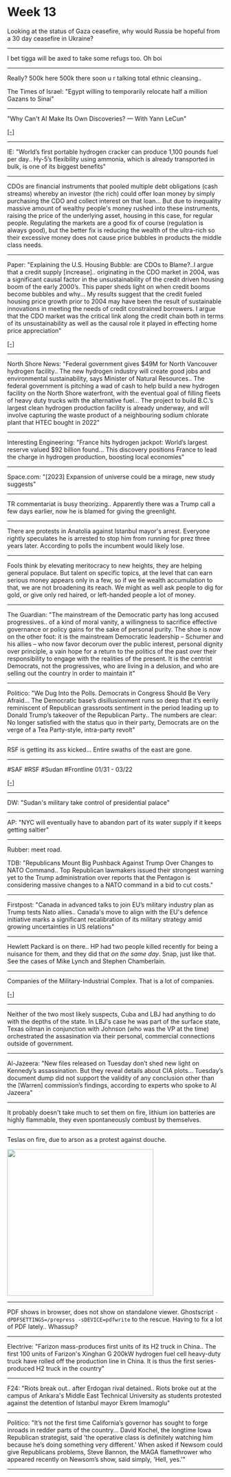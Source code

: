 # Week 13

Looking at the status of Gaza ceasefire, why would Russia be hopeful
from a 30 day ceasefire in Ukraine?

---

I bet tigga will be axed to take some refugs too. Oh boi

---

Really? 500k here 500k there soon u r talking total ethnic cleansing.. 

The Times of Israel: "Egypt willing to temporarily relocate half a
million Gazans to Sinai"

---

"Why Can't AI Make Its Own Discoveries? — With Yann LeCun"

[[-]](https://youtu.be/qvNCVYkHKfg)

---

IE: "World’s first portable hydrogen cracker can produce 1,100 pounds
fuel per day.. Hy-5’s flexibility using ammonia, which is already
transported in bulk, is one of its biggest benefits"

---

CDOs are financial instruments that pooled multiple debt obligations
(cash streams) whereby an investor (the rich) could offer loan money
by simply purchasing the CDO and collect interest on that loan... But
due to inequality massive amount of wealthy people's money rushed into
these instruments, raising the price of the underlying asset, housing
in this case, for regular people. Regulating the markets are a good
fix of course (regulation is always good), but the better fix is
reducing the wealth of the ultra-rich so their excessive money does
not cause price bubbles in products the middle class needs.

---

Paper: "Explaining the U.S. Housing Bubble: are CDOs to Blame?..I
argue that a credit supply [increase].. originating in the CDO market
in 2004, was a significant causal factor in the unsustainability of
the credit driven housing boom of the early 2000’s. This paper sheds
light on when credit booms become bubbles and why... My results
suggest that the credit fueled housing price growth prior to 2004 may
have been the result of sustainable innovations in meeting the needs
of credit constrained borrowers. I argue that the CDO market was the
critical link along the credit chain both in terms of its
unsustainability as well as the causal role it played in effecting
home price appreciation"

[[-]](https://papers.ssrn.com/sol3/papers.cfm?abstract_id=2758322)

---

North Shore News: "Federal government gives $49M for North Vancouver
hydrogen facility.. The new hydrogen industry will create good jobs
and environmental sustainability, says Minister of Natural Resources..
The federal government is pitching a wad of cash to help build a new
hydrogen facility on the North Shore waterfront, with the eventual
goal of filling fleets of heavy duty trucks with the alternative
fuel...  The project to build B.C.’s largest clean hydrogen production
facility is already underway, and will involve capturing the waste
product of a neighbouring sodium chlorate plant that HTEC bought in
2022"

---

Interesting Engineering: "France hits hydrogen jackpot: World’s
largest reserve valued $92 billion found... This discovery positions
France to lead the charge in hydrogen production, boosting local
economies"

---

Space.com: "[2023] Expansion of universe could be a mirage, new study
suggests"

---

TR commentariat is busy theorizing.. Apparently there was a Trump call
a few days earlier, now he is blamed for giving the greenlight.

---

There are protests in Anatolia against Istanbul mayor's
arrest. Everyone rightly speculates he is arrested to stop him from
running for prez three years later. According to polls the incumbent
would likely lose.

---

Fools think by elevating meritocracy to new heights, they are helping
general populace. But talent on specific topics, at the level that can
earn serious money appears only in a few, so if we tie wealth
accumulation to that, we are not broadening its reach. We might as
well ask people to dig for gold, or give only red haired, or
left-handed people a lot of money.

---

The Guardian: "The mainstream of the Democratic party has long accused
progressives.. of a kind of moral vanity, a willingness to sacrifice
effective governance or policy gains for the sake of personal
purity. The shoe is now on the other foot: it is the mainstream
Democratic leadership – Schumer and his allies – who now favor decorum
over the public interest, personal dignity over principle, a vain hope
for a return to the politics of the past over their responsibility to
engage with the realities of the present. It is the centrist
Democrats, not the progressives, who are living in a delusion, and who
are selling out the country in order to maintain it"

---

Politico: "We Dug Into the Polls. Democrats in Congress Should Be Very
Afraid...  The Democratic base’s disillusionment runs so deep that
it’s eerily reminiscent of Republican grassroots sentiment in the
period leading up to Donald Trump’s takeover of the Republican
Party.. The numbers are clear: No longer satisfied with the status quo
in their party, Democrats are on the verge of a Tea Party-style,
intra-party revolt"

---

RSF is getting its ass kicked... Entire swaths of the east are gone.

---

\#SAF \#RSF \#Sudan \#Frontline 01/31 - 03/22

[[-]](sdndata/map02.html)

---

DW: "Sudan's military take control of presidential palace"

---

AP: "NYC will eventually have to abandon part of its water supply if
it keeps getting saltier"

---

Rubber: meet road.

TDB: "Republicans Mount Big Pushback Against Trump Over Changes to
NATO Command.. Top Republican lawmakers issued their strongest warning
yet to the Trump administration over reports that the Pentagon is
considering massive changes to a NATO command in a bid to cut costs."

---

Firstpost: "Canada in advanced talks to join EU’s military industry
plan as Trump tests Nato allies.. Canada's move to align with the EU's
defence initiative marks a significant recalibration of its military
strategy amid growing uncertainties in US relations"

---

Hewlett Packard is on there.. HP had two people killed recently for
being a nuisance for them, and they did that *on the same day*. Snap,
just like that. See the cases of Mike Lynch and Stephen Chamberlain.

---

Companies of the Military-Industrial Complex. That is a lot of
companies.

[[-]](https://www.militaryindustrialcomplex.com/companies.php)

---

Neither of the two most likely suspects, Cuba and LBJ had anything to
do with the depths of the state. In LBJ's case he was part of the
surface state, Texas oilman in conjunction with Johnson (who was the
VP at the time) orchestrated the assasination via their personal,
commercial connections outside of government.

---

Al-Jazeera: "New files released on Tuesday don’t shed new light on
Kennedy’s assassination. But they reveal details about CIA plots...
Tuesday’s document dump did not support the validity of any conclusion
other than the [Warren] commission’s findings, according to experts
who spoke to Al Jazeera"

---

It probably doesn't take much to set them on fire, lithium ion
batteries are highly flammable, they even spontaneously combust by
themselves. 

---

Teslas on fire, due to arson as a protest against douche.

<img width='340' src='https://www.dropbox.com/scl/fi/avcibq187dt7ow9jqsrk5/tesla_fire1.gif?rlkey=ah6xp0zriuveh83pca6x7ni5f&st=p4tq5sbz&raw=1'/>

---

PDF shows in browser, does not show on standalone viewer. Ghostscript
`-dPDFSETTINGS=/prepress -sDEVICE=pdfwrite` to the rescue. Having to
fix a lot of PDF lately.. Whassup?

---

Electrive: "Farizon mass-produces first units of its H2 truck in
China.. The first 100 units of Farizon's Xinghan G 200kW hydrogen fuel
cell heavy-duty truck have rolled off the production line in China. It
is thus the first series-produced H2 truck in the country"

---

F24: "Riots break out.. after Erdogan rival detained.. Riots broke out
at the campus of Ankara's Middle East Technical University as students
protested against the detention of Istanbul mayor Ekrem Imamoglu"

---

Politico: "It’s not the first time California’s governor has sought to
forge inroads in redder parts of the country... David Kochel, the
longtime Iowa Republican strategist, said 'the operative class is
definitely watching him because he’s doing something very different.'
When asked if Newsom could give Republicans problems, Steve Bannon,
the MAGA flamethrower who appeared recently on Newsom’s show, said
simply, 'Hell, yes.'"

---

